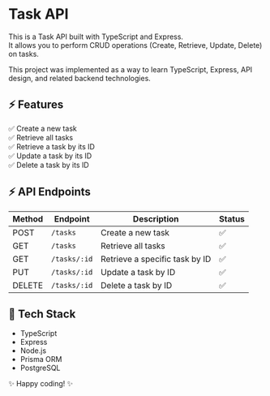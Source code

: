 # Task API

This is a Task API built with TypeScript and Express.  
It allows you to perform CRUD operations (Create, Retrieve, Update, Delete) on tasks.

This project was implemented as a way to learn TypeScript, Express, API design, and related backend technologies.

## ⚡ Features

✅ Create a new task  
✅ Retrieve all tasks  
✅ Retrieve a task by its ID  
✅ Update a task by its ID  
✅ Delete a task by its ID  

## ⚡ API Endpoints

| Method | Endpoint        | Description                      | Status |
|--------|-----------------|----------------------------------|--------|
| POST   | `/tasks`        | Create a new task                | ✅     |
| GET    | `/tasks`        | Retrieve all tasks               | ✅     |
| GET    | `/tasks/:id`    | Retrieve a specific task by ID   | ✅     |
| PUT    | `/tasks/:id`    | Update a task by ID              | ✅     |
| DELETE | `/tasks/:id`    | Delete a task by ID              | ✅     |



## 🔹 Tech Stack

- TypeScript
- Express
- Node.js
- Prisma ORM
- PostgreSQL

✨ Happy coding! ✨ 

